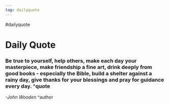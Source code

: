 ```yaml
---
tag: dailyquote
---
```


#dailyquote

# Daily Quote

### Be true to yourself, help others, make each day your masterpiece, make friendship a fine art, drink deeply from good books - especially the Bible, build a shelter against a rainy day, give thanks for your blessings and pray for guidance every day. ^quote
*-John Wooden* ^author
